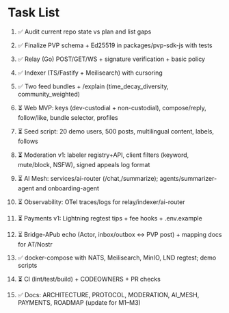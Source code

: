 # Task List

1. ✅ Audit current repo state vs plan and list gaps

2. ✅ Finalize PVP schema + Ed25519 in packages/pvp-sdk-js with tests

3. ✅ Relay (Go) POST/GET/WS + signature verification + basic policy

4. ✅ Indexer (TS/Fastify + Meilisearch) with cursoring

5. ✅ Two feed bundles + /explain (time_decay_diversity, community_weighted)

6. ⏳ Web MVP: keys (dev-custodial + non-custodial), compose/reply, follow/like, bundle selector, profiles

7. ⏳ Seed script: 20 demo users, 500 posts, multilingual content, labels, follows

8. ⏳ Moderation v1: labeler registry+API, client filters (keyword, mute/block, NSFW), signed appeals log format

9. ⏳ AI Mesh: services/ai-router (/chat,/summarize); agents/summarizer-agent and onboarding-agent

10. ⏳ Observability: OTel traces/logs for relay/indexer/ai-router

11. ⏳ Payments v1: Lightning regtest tips + fee hooks + .env.example

12. ⏳ Bridge-APub echo (Actor, inbox/outbox ↔ PVP post) + mapping docs for AT/Nostr

13. ✅ docker-compose with NATS, Meilisearch, MinIO, LND regtest; demo scripts

14. ⏳ CI (lint/test/build) + CODEOWNERS + PR checks

15. ✅ Docs: ARCHITECTURE, PROTOCOL, MODERATION, AI_MESH, PAYMENTS, ROADMAP (update for M1–M3)


